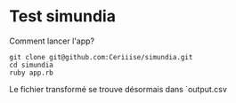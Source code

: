# Test simundia

Comment lancer l'app?

```shell
git clone git@github.com:Ceriiise/simundia.git
cd simundia
ruby app.rb
```

Le fichier transformé se trouve désormais dans `output.csv
